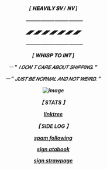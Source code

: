 <h5 align="center"







[ 𝐇𝐄𝐀𝐕𝐈𝐋𝐘 𝐒𝐕 / 𝐍𝐕 ]

‎ ‎ ⸻⸻⸻⸻

◢◤◢◤◢◤◢◤◢◤◢◤◢◤

‎ ‎ ⸻⸻⸻⸻

[ 𝐖𝐇𝐈𝐒𝐏 𝐓𝐎 𝐈𝐍𝐓 ]

𝄖 " 𝘐 𝘋𝘖𝘕'𝘛 𝘊𝘈𝘙𝘌 𝘈𝘉𝘖𝘜𝘛 𝘚𝘏𝘐𝘗𝘗𝘐𝘕𝘎. "

𝄖 " 𝘑𝘜𝘚𝘛 𝘉𝘌 𝘕𝘖𝘙𝘔𝘈𝘓 𝘈𝘕𝘋 𝘕𝘖𝘛 𝘞𝘌𝘐𝘙𝘋. "

![image](https://github.com/user-attachments/assets/adc5ea27-c631-4cf4-9b56-cb7a98193e06)


‎【 STATS 】

[linktree](https://linktr.ee/gpoke)

‎【 SIDE LOG 】

[spam following](https://github.com/1x1x1x1x1x1x1x1x1x1x1x1x1x1)

[sign atabook](https://spireofshadows.atabook.org)

[sign strawpage](https://00707.straw.page)













